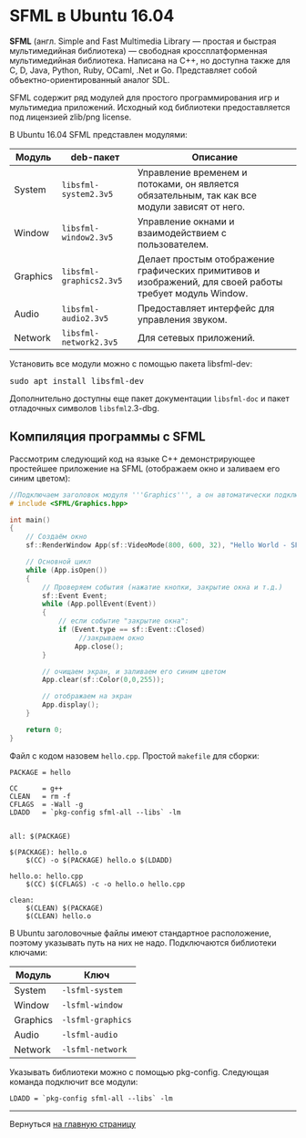 # SFML в Ubuntu 16.04

__SFML__ (англ. Simple and Fast Multimedia Library — простая и быстрая мультимедийная библиотека) — свободная кроссплатформенная мультимедийная библиотека. Написана на C++, но доступна также для C, D, Java, Python, Ruby, OCaml, .Net и Go. Представляет собой объектно-ориентированный аналог SDL.

SFML содержит ряд модулей для простого программирования игр и мультимедиа приложений. Исходный код библиотеки предоставляется под лицензией zlib/png license.

В Ubuntu 16.04 SFML представлен модулями:

<table class="table table-bordered">
<thead>
<tr>
<th>Модуль</th>
<th>deb-пакет</th>
<th>Описание</th>
</tr>
</thead>
<tbody>
<tr>
<td>System</td>
<td><code>libsfml-system2.3v5</code></td>
<td>Управление временем и потоками, он является обязательным, так как все модули зависят от него.</td>
</tr>
<tr>
<td>Window</td>
<td><code>libsfml-window2.3v5</code></td>
<td>Управление окнами и взаимодействием с пользователем.</td>
</tr>
<tr>
<td>Graphics</td>
<td><code>libsfml-graphics2.3v5</code></td>
<td>Делает простым отображение графических примитивов и изображений, для своей работы требует модуль Window.</td>
</tr>
<tr>
<td>Audio</td>
<td><code>libsfml-audio2.3v5</code></td>
<td>Предоставляет интерфейс для управления звуком.</td>
</tr>
<tr>
<td>Network</td>
<td><code>libsfml-network2.3v5</code></td>
<td>Для сетевых приложений.</td>
</tr>
</tbody>
</table>

Установить все модули можно с помощью пакета libsfml-dev:

<pre class="terminal"><span class="user"></span>sudo apt install libsfml-dev
</pre>

Дополнительно доступны еще пакет документации `libsfml-doc` и пакет отладочных символов `libsfml2`.3-dbg.

## Компиляция программы c SFML

Рассмотрим следующий код на языке C++ демонстрирующее простейшее приложение на SFML (отображаем окно и заливаем его синим цветом):

```cpp
//Подключаем заголовок модуля '''Graphics''', а он автоматически подключает заголовок модуля '''Window'''
# include <SFML/Graphics.hpp>

int main()
{
    // Создаём окно
    sf::RenderWindow App(sf::VideoMode(800, 600, 32), "Hello World - SFML");

    // Основной цикл
    while (App.isOpen())
    {
        // Проверяем события (нажатие кнопки, закрытие окна и т.д.)
        sf::Event Event;
        while (App.pollEvent(Event))
        {
            // если событие "закрытие окна":
            if (Event.type == sf::Event::Closed)
                 //закрываем окно
                App.close();
        }

        // очищаем экран, и заливаем его синим цветом
        App.clear(sf::Color(0,0,255));

        // отображаем на экран
        App.display();
    }

    return 0;
}
```

Файл с кодом назовем `hello.cpp`. Простой `makefile` для сборки:

```make
PACKAGE = hello

CC      = g++
CLEAN   = rm -f
CFLAGS  = -Wall -g
LDADD   = `pkg-config sfml-all --libs` -lm


all: $(PACKAGE)

$(PACKAGE): hello.o
    $(CC) -o $(PACKAGE) hello.o $(LDADD)

hello.o: hello.cpp
    $(CC) $(CFLAGS) -c -o hello.o hello.cpp

clean:
    $(CLEAN) $(PACKAGE)
    $(CLEAN) hello.o
```

В Ubuntu заголовочные файлы имеют стандартное расположение, поэтому указывать путь на них не надо. Подключаются библиотеки ключами:

<table class="table table-bordered table-compact">
<thead>
<tr>
<th>Модуль</th>
<th>Ключ</th>
</tr>
</thead>
<tbody>
<tr>
<td>System</td>
<td><code>-lsfml-system</code></td>
</tr>
<tr>
<td>Window</td>
<td><code>-lsfml-window</code></td>
</tr>
<tr>
<td>Graphics</td>
<td><code>-lsfml-graphics</code></td>
</tr>
<tr>
<td>Audio</td>
<td><code>-lsfml-audio</code></td>
</tr>
<tr>
<td>Network</td>
<td><code>-lsfml-network</code></td>
</tr>
</tbody>
</table>

Указывать библиотеки можно с помощью pkg-config. Следующая команда подключит все модули:

```make
LDADD = `pkg-config sfml-all --libs` -lm
```


----------

Вернуться  [на главную страницу](../index.html)
